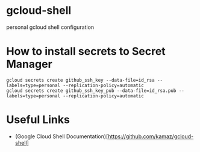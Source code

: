 # gcloud-shell
personal gcloud shell configuration

# How to install secrets to Secret Manager

```shell
gcloud secrets create github_ssh_key --data-file=id_rsa --labels=type=personal --replication-policy=automatic
gcloud secrets create github_ssh_key_pub --data-file=id_rsa.pub --labels=type=personal --replication-policy=automatic
```

# Useful Links

- (Google Cloud Shell Documentation)[https://github.com/kamaz/gcloud-shell]
